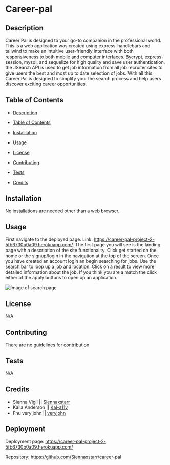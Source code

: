 
  # Career-pal

  ## Description

  Career Pal is designed to your go-to companion in the professional world. This is a web application was created using express-handlebars and tailwind to make an intuitive user-friendly interface with both responsiveness to both mobile and computer interfaces. Bycrypt, express-session, mysql, and sequelize for high quality and save user authentication. the JSearch API is used to get job information from all job recruiter sites to give users the best and most up to date selection of jobs. With all this Career Pal is designed to simplify your the search process and help users discover exciting career opportunities.

  ## Table of Contents 

  - [Description](#description)

  - [Table of Contents](#table-of-contents)

  - [Installlation](#installlation)

  - [Usage](#usage)

  - [License](#license)

  - [Contributing](#contributing)

  - [Tests](#tests)

  - [Credits](#credits) 


  ## Installation

  No installations are needed other than a web browser.

  ## Usage

  First navigate to the deployed page. Link: https://career-pal-project-2-5fb6730b0a09.herokuapp.com/. The first page you will see is the landing page with a description of the site functionality. Click get started on the home or the signup/login in the navigation at the top of the screen. Once you have created an account login an begin searching for jobs. Use the search bar to loop up a job and location. Click on a result to view more detailed information about the job. If you think you are a match the click either of the apply buttons to open up an application.

  ![Image of search page](./public/images/searchPage_img.PNG)

  ## License

  N/A

  ## Contributing

  There are no guidelines for contribution

  ## Tests

  N/A

  ## Credits

  * Sienna Vigil || [Siennaxstarr](https://github.com/Siennaxstarr)
  * Kaila Anderson || [Kal-a11y](https://github.com/Kal-a11y)
  *  Fnu very john || [veryjohn](https://github.com/veryjohn1991)
    


  ## Deployment

  Deployment page: https://career-pal-project-2-5fb6730b0a09.herokuapp.com/
  
  Repository: https://github.com/Siennaxstarr/career-pal
